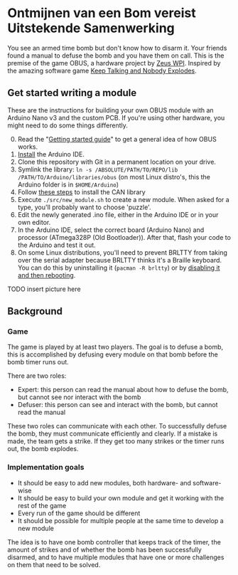 # Ontmijnen van een Bom vereist Uitstekende Samenwerking

You see an armed time bomb but don't know how to disarm it. Your friends found a manual to defuse the bomb and you have them on call. This is the premise of the game OBUS, a hardware project by [Zeus WPI](https://zeus.ugent.be). Inspired by the amazing software game [Keep Talking and Nobody Explodes](https://www.keeptalkinggame.com/).

## Get started writing a module

These are the instructions for building your own OBUS module with an Arduino Nano v3 and the custom PCB. If
you're using other hardware, you might need to do some things differently.

0. Read the "[Getting started guide](docs/GETTING_STARTED.md)" to get a general idea of how OBUS works.
1. [Install](https://www.arduino.cc/en/Guide/#install-the-arduino-desktop-ide) the Arduino IDE.
2. Clone this repository with Git in a permanent location on your drive.
3. Symlink the library: `ln -s /ABSOLUTE/PATH/TO/REPO/lib /PATH/TO/Arduino/libraries/obus`
  (on most Linux distro's, this the Arduino folder is in `$HOME/Arduino`)
4. Follow [these steps](https://github.com/autowp/arduino-mcp2515/#software-usage) to install the CAN library
5. Execute `./src/new_module.sh` to create a new module. When asked for a type, you'll probably want to choose 'puzzle'.
6. Edit the newly generated .ino file, either in the Arduino IDE or in your own editor.
7. In the Arduino IDE, select the correct board (Arduino Nano) and processor (ATmega328P (Old Bootloader)). After that,
   flash your code to the Arduino and test it out.
8. On some Linux distributions, you'll need to prevent BRLTTY from taking over the serial adapter because BRLTTY thinks it's a Braille keyboard. You can do this by uninstalling it (`pacman -R brltty`) or by [disabling it and then rebooting](https://unix.stackexchange.com/questions/670636/unable-to-use-usb-dongle-based-on-usb-serial-converter-chip).

TODO insert picture here

## Background
### Game

The game is played by at least two players. The goal is to defuse a bomb,
this is accomplished by defusing every module on that bomb before the bomb
timer runs out.

There are two roles:

- Expert: this person can read the manual about how to defuse the bomb, but cannot see nor interact with the bomb
- Defuser: this person can see and interact with the bomb, but cannot read the manual

These two roles can communicate with each other. To successfully defuse the bomb, they must
communicate efficiently and clearly. If a mistake is made, the team gets a strike.
If they get too many strikes or the timer runs out, the bomb explodes.

### Implementation goals

- It should be easy to add new modules, both hardware- and software-wise
- It should be easy to build your own module and get it working with the rest of the game
- Every run of the game should be different
- It should be possible for multiple people at the same time to develop a new module

The idea is to have one bomb controller that keeps track of the timer, the amount of strikes and of whether
the bomb has been successfully disarmed, and to have multiple modules that have one or more challenges on them
that need to be solved.
